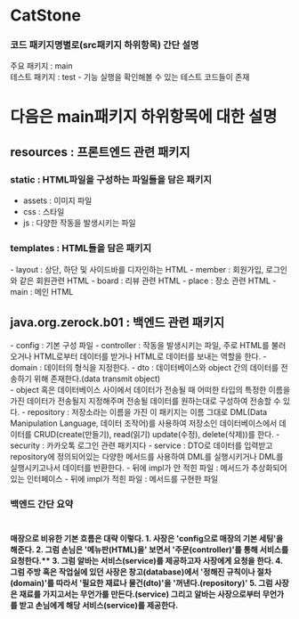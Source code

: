# CatStone

<h3>코드 패키지명별로(src패키지 하위항목) 간단 설명</br></h3>
주요 패키지 : main</br>
테스트 패키지 : test
- 기능 실행을 확인해볼 수 있는 테스트 코드들이 존재

<h1>다음은 main패키지 하위항목에 대한 설명</h1>
<h2>resources : 프론트엔드 관련 패키지</h2>
<h3>static : HTML파일을 구성하는 파일들을 담은 패키지</h3>

- assets : 이미지 파일
- css : 스타일
- js : 다양한 작동을 발생시키는 파일

<h3>templates : HTML들을 담은 패키지</h3>
- layout : 상단, 하단 및 사이드바를 디자인하는 HTML
- member : 회원가입, 로그인와 같은 회원관련 HTML
- board : 리뷰 관련 HTML
- place : 장소 관련 HTML
- main : 메인 HTML

<h2>java.org.zerock.b01 : 백엔드 관련 패키지</h2>
- config : 기본 구성 파일
- controller : 작동을 발생시키는 파일, 주로 HTML를 불러오거나 HTML로부터 데이터를 받거나 HTML로 데이터를 보내는 역할을 한다.
- domain : 데이터의 형식을 지정한다.
- dto : 데이터베이스와 object 간의 데이터를 전송하기 위해 존재한다.(data transmit object)</br>
  - object 혹은 데이터베이스 사이에서 데이터가 전송될 때 어떠한 타입의 특정한 이름을 가진 데이터가 전송될지 지정해주며 전송될 데이터를 원하는대로 구성하여 전송할 수 있다.
- repository : 저장소라는 이름을 가진 이 패키지는 이름 그대로 DML(Data Manipulation Language, 데이터 조작어)를 사용하여 저장소인 데이터베이스에서 데이터를 CRUD(create(만들기), read(읽기) update(수정), delete(삭제))를 한다.
- security : 카카오톡 로그인 관련 패키지다
- service : DTO로 데이터를 입력받고 repository에 정의되어있는 다양한 메서드를 사용하여 DML를 실행시키거나 DML를 실행시키고나서 데이터를 반환한다.
  - 뒤에 impl가 안 적힌 파일 : 메서드가 추상화되어있는 인터페이스
  - 뒤에 impl가 적힌 파일 : 메서드를 구현한 파일

<h3>백엔드 간단 요약</br></br></h3>
<h4>
매장으로 비유한 기본 흐름은 대략 이렇다.
1. 사장은 'config으로 매장의 기본 세팅'을 해준다.
2. 그럼 손님은 '메뉴판(HTML)을' 보면서 '주문(controller)'를 통해 서비스를 요청한다.**
3. 그럼 알바는 서비스(service)를 제공하고자 사장에게 요청을 한다.
4. 그럼 주방 혹은 작업실에 있던 사장은 창고(database)에서 '정해진 규칙이나 절차(domain)'를 따라서 '필요한 재료나 물건(dto)'을 '꺼낸다.(repository)'
5. 그럼 사장은 재료를 가지고서는 무언가를 만든다.(service) 그리고 알바는 사장으로부터 무언가를 받고 손님에게 해당 서비스(service)를 제공한다.
</h4>
